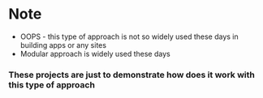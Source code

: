 # Note

- OOPS - this type of approach is not so widely used these days in building apps or any sites
- Modular approach is widely used these days

### These projects are just to demonstrate how does it work with this type of approach
